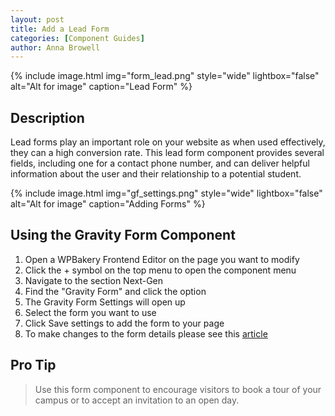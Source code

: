 ```yaml
---
layout: post
title: Add a Lead Form
categories: [Component Guides]
author: Anna Browell
---
```

{% include image.html img="form_lead.png" style="wide" lightbox="false" alt="Alt for image" caption="Lead Form" %}


## Description

Lead forms play an important role on your website as when used effectively, they can a high conversion rate. This lead form component provides several fields, including one for a contact phone number, and can deliver helpful information about the user and their relationship to a potential student.

{% include image.html img="gf_settings.png" style="wide" lightbox="false" alt="Alt for image" caption="Adding Forms" %}


## Using the Gravity Form Component


1. Open a WPBakery Frontend Editor on the page you want to modify
2. Click the + symbol on the top menu to open the component menu
3. Navigate to the section Next-Gen
4. Find the "Gravity Form" and click the option
5. The Gravity Form Settings will open up
6. Select the form you want to use
7. Click Save settings to add the form to your page
8. To make changes to the form details please see this [article](/nextgen/EditingForms/)



## Pro Tip
> Use this form component to encourage visitors to book a tour of your campus or to accept an invitation to an open day.
